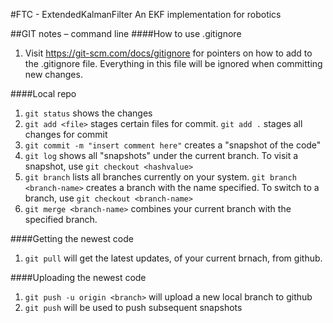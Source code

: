 #FTC - ExtendedKalmanFilter
An EKF implementation for robotics

##GIT notes – command line
####How to use .gitignore
1) Visit https://git-scm.com/docs/gitignore for pointers on how to add to the .gitignore file. Everything in this file will be ignored when committing new changes.

####Local repo
1) ```git status``` shows the changes
2) ```git add <file>``` stages certain files for commit. ```git add .``` stages all changes for commit
3) ```git commit -m "insert comment here"``` creates a "snapshot of the code"
4) ```git log``` shows all "snapshots" under the current branch. To visit a snapshot, use ```git checkout <hashvalue>``` 
5) ```git branch``` lists all branches currently on your system. ```git branch <branch-name>``` creates a branch with the name specified. To switch to a branch, use ```git checkout <branch-name>```
6) ```git merge <branch-name>``` combines your current branch with the specified branch.

####Getting the newest code
1) ```git pull``` will get the latest updates, of your current brnach, from github.


####Uploading the newest code
1) ```git push -u origin <branch>``` will upload a new local branch to github
2) ```git push``` will be used to push subsequent snapshots

